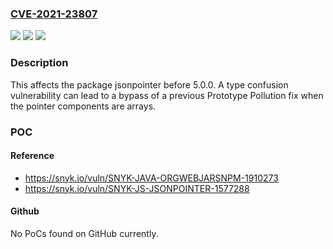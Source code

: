 ### [CVE-2021-23807](https://cve.mitre.org/cgi-bin/cvename.cgi?name=CVE-2021-23807)
![](https://img.shields.io/static/v1?label=Product&message=jsonpointer&color=blue)
![](https://img.shields.io/static/v1?label=Version&message=%3C%205.0.0%20&color=brighgreen)
![](https://img.shields.io/static/v1?label=Vulnerability&message=Prototype%20Pollution&color=brighgreen)

### Description

This affects the package jsonpointer before 5.0.0. A type confusion vulnerability can lead to a bypass of a previous Prototype Pollution fix when the pointer components are arrays.

### POC

#### Reference
- https://snyk.io/vuln/SNYK-JAVA-ORGWEBJARSNPM-1910273
- https://snyk.io/vuln/SNYK-JS-JSONPOINTER-1577288

#### Github
No PoCs found on GitHub currently.

